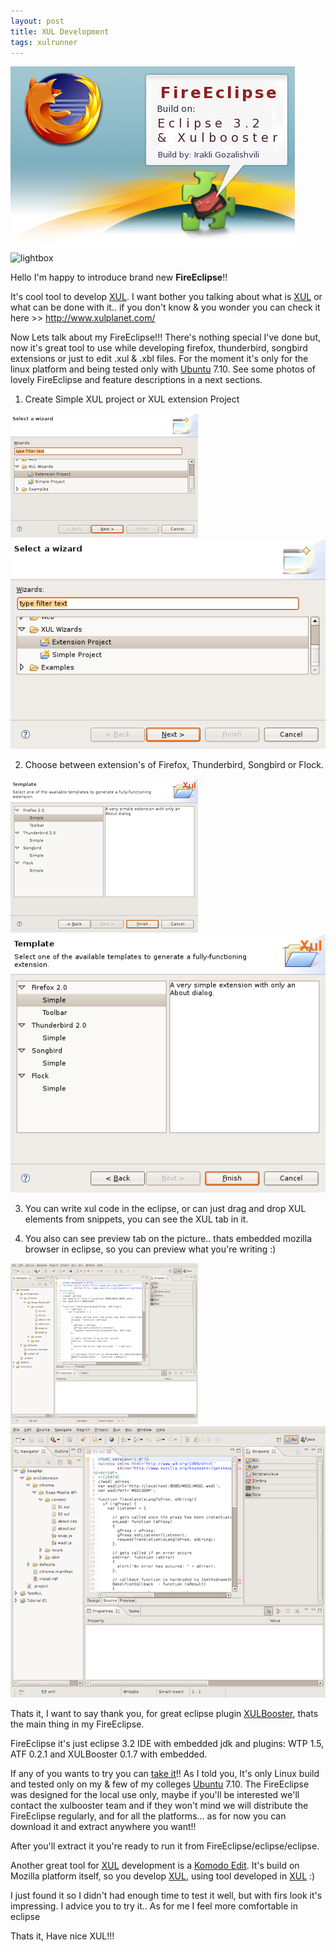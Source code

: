 ```yaml
---
layout: post
title: XUL Development
tags: xulrunner
---
```


![thumbnail][splash]![lightbox][splash thumbnail]

Hello I'm happy to introduce brand new **FireEclipse**!!

It's cool tool to develop [XUL].
I want bother you talking about what is [XUL] or what can be done with it.. if
you don't know & you wonder you can check it here >> 
<http://www.xulplanet.com/>

Now Lets talk about my FireEclipse!!!
There's nothing special I've done but, now it's great tool to use while
developing firefox, thunderbird, songbird extensions or just to edit .xul & 
.xbl files. For the moment it's only for the linux platform and being tested
only with [Ubuntu] 7.10. See some photos of lovely FireEclipse and feature
descriptions in a next sections.

1. Create Simple XUL project or XUL extension Project

![thumbnail][new project thumbnail]![lightbox][new project]

2. Choose between extension's of Firefox, Thunderbird, Songbird or Flock.

![thumbnail][project types thumbnail]![lightbox][project types]


3. You can write xul code in the eclipse, or can just drag and drop  XUL
elements from snippets, you can see the  XUL tab in it.

4. You also can see preview tab on the picture.. thats embedded mozilla 
browser in eclipse, so you can preview what you're writing :)

![thumbnail][screen thumbnail]![lightbox][screen]

Thats it, I want to say thank you, for great eclipse plugin [XULBooster],
thats the main thing in my FireEclipse.

FireEclipse it's just eclipse 3.2 IDE with embedded jdk and plugins: WTP 1.5,
ATF 0.2.1 and XULBooster 0.1.7 with embedded.

If any of you wants to try you can [take it][fireeclipse]!!
As I told you, It's only Linux build and tested only on my & few of my 
colleges [Ubuntu] 7.10. The FireEclipse was designed for the local use only, 
maybe if you'll be interested we'll contact the xulbooster team and if they
won't mind we will distribute the FireEclipse regularly, and for all the 
platforms... as for now you can download it and extract anywhere you want!!

After you'll extract it you're ready to run it from 
FireEclipse/eclipse/eclipse.

Another great tool for [XUL] development is a [Komodo Edit]. It's build on 
Mozilla platform itself, so you develop [XUL], using tool developed in [XUL] 
\:)

I just found it so I didn't had enough time to test it well, but with firs look it's impressing.
I advice you to try it..
As for me I feel more comfortable in eclipse

Thats it, Have nice XUL!!!

[XUL]:https://developer.mozilla.org/en/XUL "Mozillas XML-based user interface language"
[Komodo Edit]:http://www.activestate.com/komodo_edit/ "Free Open Source Dynamic Languages Editor"
[fireeclipse]:http://www.lds.ge/files/FireEclipse.tar.gz "FireEclipse eclipse based XUL development tool"
[XULBooster]:http://cms.xulbooster.org/ "XUL development environment plug-in for eclipse"
[Ubuntu]:http://www.ubuntu.com/ "Ubuntu is an open-source Linux based alternative to Windows"

[splash thumbnail]:/resources/images/fire-eclipse-splash-thumbnail.png
[splash]:/resources/images/fire-eclipse-splash.png
[screen thumbnail]:/resources/images/fire-eclipse-screen-thumbnail.png
[screen]:/resources/images/fire-eclipse-screen.png
[new project]:/resources/images/fire-eclipse-new-project.png
[new project thumbnail]:/resources/images/fire-eclipse-new-project-thumbnail.png
[project types]:/resources/images/fire-eclipse-project-type.png
[project types thumbnail]:/resources/images/fire-eclipse-project-type-thumbnail.png